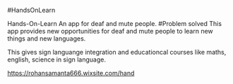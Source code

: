  #HandsOnLearn

Hands-On-Learn
An app for deaf and mute people. #Problem solved This app provides new opportunities for deaf and mute people to learn new things and new languages.

This gives sign languange integration and educationcal courses like maths, english, science in sign language.

https://rohansamanta666.wixsite.com/hand

